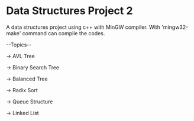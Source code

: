 # Data Structures Project 2

A data structures project using c++ with MinGW compiler.
With 'mingw32-make' command can compile the codes.

--Topics--

-> AVL Tree

-> Binary Search Tree

-> Balanced Tree

-> Radix Sort

-> Queue Structure

-> Linked List

